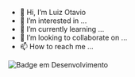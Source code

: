 - 👋 Hi, I’m Luiz Otavio
- 👀 I’m interested in ...
- 🌱 I’m currently learning ...
- 💞️ I’m looking to collaborate on ...
- 📫 How to reach me ...

![Badge em Desenvolvimento](http://img.shields.io/static/v1?label=STATUS&message=EM%20DESENVOLVIMENTO&color=GREEN&style=for-the-badge)

<!---
luotaviocantanhede/luotaviocantanhede is a ✨ special ✨ repository because its `README.md` (this file) appears on your GitHub profile.
You can click the Preview link to take a look at your changes.
--->
